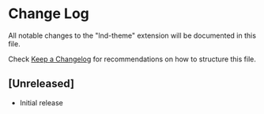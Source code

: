 # Change Log

All notable changes to the "lnd-theme" extension will be documented in this file.

Check [Keep a Changelog](http://keepachangelog.com/) for recommendations on how to structure this file.

## [Unreleased]

- Initial release